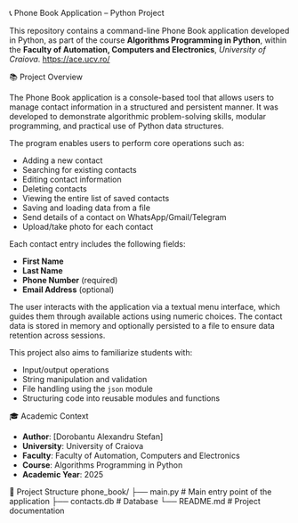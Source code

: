 📞 Phone Book Application – Python Project

This repository contains a command-line Phone Book application developed in Python, as part of the course **Algorithms Programming in Python**, within the **Faculty of Automation, Computers and Electronics**, *University of Craiova*.  https://ace.ucv.ro/

📚 Project Overview

The Phone Book application is a console-based tool that allows users to manage contact information in a structured and persistent manner. It was developed to demonstrate algorithmic problem-solving skills, modular programming, and practical use of Python data structures.

The program enables users to perform core operations such as:

- Adding a new contact
- Searching for existing contacts
- Editing contact information
- Deleting contacts
- Viewing the entire list of saved contacts
- Saving and loading data from a file
- Send details of a contact on WhatsApp/Gmail/Telegram
- Upload/take photo for each contact

Each contact entry includes the following fields:

- **First Name**
- **Last Name**
- **Phone Number** (required)
- **Email Address** (optional)

The user interacts with the application via a textual menu interface, which guides them through available actions using numeric choices. The contact data is stored in memory and optionally persisted to a file to ensure data retention across sessions.

This project also aims to familiarize students with:

- Input/output operations
- String manipulation and validation
- File handling using the `json` module
- Structuring code into reusable modules and functions

🎓 Academic Context

- **Author**: [Dorobantu Alexandru Stefan]
- **University**: University of Craiova
- **Faculty**: Faculty of Automation, Computers and Electronics
- **Course**: Algorithms Programming in Python
- **Academic Year**: 2025

🧩 Project Structure
phone_book/
├── main.py # Main entry point of the application
├── contacts.db # Database
└── README.md # Project documentation
